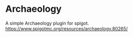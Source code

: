 # Archaeology
A simple Archaeology plugin for spigot.
https://www.spigotmc.org/resources/archaeology.80265/

